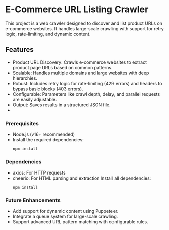# E-Commerce URL Listing Crawler
  This project is a web crawler designed to discover and list product URLs on e-commerce websites. It handles large-scale crawling with support for retry logic, rate-limiting, and dynamic content.

## Features

  - Product URL Discovery: Crawls e-commerce websites to extract product page URLs based on common patterns.
  - Scalable: Handles multiple domains and large websites with deep hierarchies.
  - Robust: Includes retry logic for rate-limiting (429 errors) and headers to bypass basic blocks (403 errors).
  - Configurable: Parameters like crawl depth, delay, and parallel requests are easily adjustable.
  - Output: Saves results in a structured JSON file.
  - 
### Prerequisites

  - Node.js (v16+ recommended)
  - Install the required dependencies:
    ```bash
    npm install

### Dependencies
  - axios: For HTTP requests
  - cheerio: For HTML parsing and extraction
  Install all dependencies:
    ```bash
    npm install

### Future Enhancements

  - Add support for dynamic content using Puppeteer.
  - Integrate a queue system for large-scale crawling.
  - Support advanced URL pattern matching with configurable rules.
